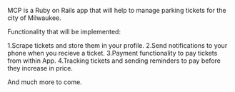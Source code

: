 MCP is a Ruby on Rails app that will help to manage parking tickets for the city of Milwaukee.

Functionality that will be implemented:

1.Scrape tickets and store them in your profile.
2.Send notifications to your phone when you recieve a ticket.
3.Payment functionality to pay tickets from within App.
4.Tracking tickets and sending reminders to pay before they increase in price.

And much more to come.
